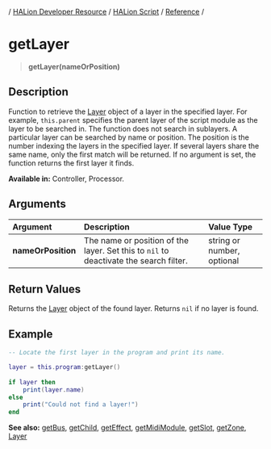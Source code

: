 / [HALion Developer Resource](../..//HALion-Developer-Resource.md) / [HALion Script](./HALion-Script.md) / [Reference](./Reference.md) /

# getLayer

>**getLayer(nameOrPosition)**

## Description

Function to retrieve the [Layer](./Layer.md) object of a layer in the specified layer. For example, ``this.parent`` specifies the parent layer of the script module as the layer to be searched in. The function does not search in sublayers. A particular layer can be searched by name or position. The position is the number indexing the layers in the specified layer. If several layers share the same name, only the first match will be returned. If no argument is set, the function returns the first layer it finds.

**Available in:** Controller, Processor.

## Arguments

|Argument|Description|Value Type|
|:-|:-|:-|
|**nameOrPosition**|The name or position of the layer. Set this to ``nil`` to deactivate the search filter.|string or number, optional|

## Return Values

Returns the [Layer](./Layer.md) object of the found layer. Returns ``nil`` if no layer is found.

## Example

```lua
-- Locate the first layer in the program and print its name.

layer = this.program:getLayer()
 
if layer then
    print(layer.name)
else
    print("Could not find a layer!")
end
```

**See also:** [getBus](./getBus.md), [getChild](./getChild.md), [getEffect](./getEffect.md), [getMidiModule](./getMidiModule.md), [getSlot](./getSlot.md), [getZone](./getZone.md), [Layer](./Layer.md)